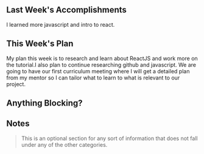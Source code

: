 ## Last Week's Accomplishments

I learned more javascript and intro to react.

## This Week's Plan

My plan this week is to research and learn about ReactJS and work more on the tutorial.I also plan to continue researching github and javascript. We are going to have our first curriculum meeting where I will get a detailed plan from my mentor so I can tailor what to learn to what is relevant to our project.

## Anything Blocking?


## Notes

> This is an optional section for any sort of information that does not fall under any of the other categories.
